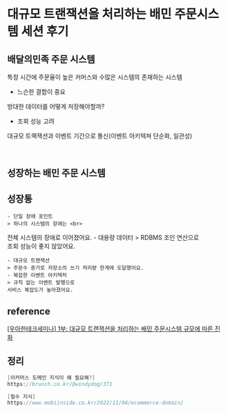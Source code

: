 # 대규모 트랜잭션을 처리하는 배민 주문시스템 세션 후기


## **배달의민족 주문 시스템**

특정 시간에 주문율이 높은 커머스와 수많은 시스템의 존재하는 시스템
- 느슨한 결합이 중요

방대한 데이터를 어떻게 저장해야할까?
- 조회 성능 고려

대규모 트랙잭션과 이벤트 기간으로 통신(이벤트 아키텍쳐 단순화, 일관성) 

<br>

## **성장하는 배민 주문 시스템**

## **성장통**
    - 단일 장애 포인트
    > 하나의 시스템의 장애는 <br>
전체 시스템의 장애로 이어졌어요.
    - 대용량 데이터
    > RDBMS 조인 연산으로 <br>
    조회 성능이 좋지 않았어요.

    
    - 대규모 트랜잭션
    > 주문수 증가로 저장소의 쓰기 처리량 한계에 도달했어요.
    - 복잡한 이벤트 아키텍처
    > 규칙 없는 이벤트 발행으로
    서비스 복잡도가 높아졌어요.

## reference
[[우아한테크세미나] 1부: 대규모 트랜잭션을 처리하는 배민 주문시스템 규모에 따른 진화](https://www.youtube.com/watch?time_continue=2321&v=WCwPSVu8mH8&embeds_referring_euri=https%3A%2F%2Fjonghoonpark.com%2F&source_ve_path=MTM5MTE3LDIzODUx&feature=emb_title)

## 정리
```java
[이커머스 도메인 지식이 왜 필요해?]
https://brunch.co.kr/@windydog/371

[필수 지식]
https://www.mobiinside.co.kr/2022/11/04/ecommerce-domain/
```